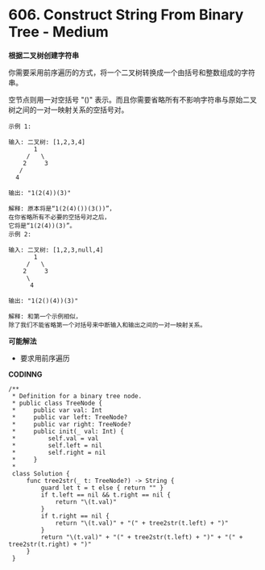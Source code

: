 # 606. Construct String From Binary Tree - Medium
**根据二叉树创建字符串**

你需要采用前序遍历的方式，将一个二叉树转换成一个由括号和整数组成的字符串。

空节点则用一对空括号 "()" 表示。而且你需要省略所有不影响字符串与原始二叉树之间的一对一映射关系的空括号对。

```
示例 1:

输入: 二叉树: [1,2,3,4]
       1
     /   \
    2     3
   /    
  4     

输出: "1(2(4))(3)"

解释: 原本将是“1(2(4)())(3())”，
在你省略所有不必要的空括号对之后，
它将是“1(2(4))(3)”。
示例 2:

输入: 二叉树: [1,2,3,null,4]
       1
     /   \
    2     3
     \  
      4

输出: "1(2()(4))(3)"

解释: 和第一个示例相似，
除了我们不能省略第一个对括号来中断输入和输出之间的一对一映射关系。
```

**可能解法**

- 要求用前序遍历

**CODINNG**

```
/**
 * Definition for a binary tree node.
 * public class TreeNode {
 *     public var val: Int
 *     public var left: TreeNode?
 *     public var right: TreeNode?
 *     public init(_ val: Int) {
 *         self.val = val
 *         self.left = nil
 *         self.right = nil
 *     }
 *
 class Solution {
     func tree2str(_ t: TreeNode?) -> String {
         guard let t = t else { return "" }
         if t.left == nil && t.right == nil {
             return "\(t.val)"
         }
         if t.right == nil {
             return "\(t.val)" + "(" + tree2str(t.left) + ")"
         }
         return "\(t.val)" + "(" + tree2str(t.left) + ")" + "(" + tree2str(t.right) + ")"
     }
 }
```
